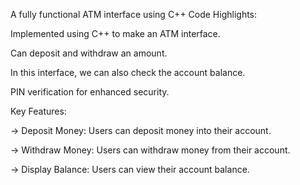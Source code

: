A fully functional ATM interface using C++ Code Highlights:

Implemented using C++ to make an ATM interface.

Can deposit and withdraw an amount.

In this interface, we can also check the account balance.

PIN verification for enhanced security.

Key Features:

-> Deposit Money: Users can deposit money into their account.

-> Withdraw Money: Users can withdraw money from their account.

-> Display Balance: Users can view their account balance.

